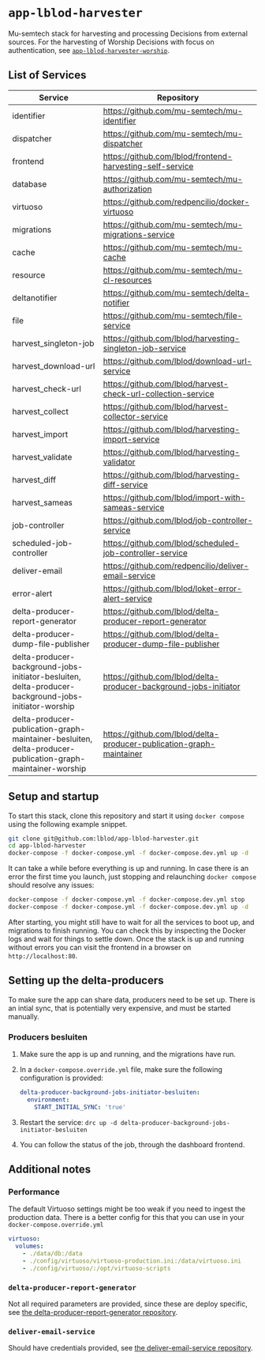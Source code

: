 # `app-lblod-harvester`

Mu-semtech stack for harvesting and processing Decisions from external sources.
For the harvesting of Worship Decisions with focus on authentication, see
[`app-lblod-harvester-worship`](https://github.com/lblod/app-lblod-harvester-worship).

## List of Services

| Service                                                                                                    | Repository                                                           |
| ---------------------------------------------------------------------------------------------------------- | -------------------------------------------------------------------- |
| identifier                                                                                                 | https://github.com/mu-semtech/mu-identifier                          |
| dispatcher                                                                                                 | https://github.com/mu-semtech/mu-dispatcher                          |
| frontend                                                                                                   | https://github.com/lblod/frontend-harvesting-self-service            |
| database                                                                                                   | https://github.com/mu-semtech/mu-authorization                       |
| virtuoso                                                                                                   | https://github.com/redpencilio/docker-virtuoso                       |
| migrations                                                                                                 | https://github.com/mu-semtech/mu-migrations-service                  |
| cache                                                                                                      | https://github.com/mu-semtech/mu-cache                               |
| resource                                                                                                   | https://github.com/mu-semtech/mu-cl-resources                        |
| deltanotifier                                                                                              | https://github.com/mu-semtech/delta-notifier                         |
| file                                                                                                       | https://github.com/mu-semtech/file-service                           |
| harvest_singleton-job                                                                                      | https://github.com/lblod/harvesting-singleton-job-service            |
| harvest_download-url                                                                                       | https://github.com/lblod/download-url-service                        |
| harvest_check-url                                                                                          | https://github.com/lblod/harvest-check-url-collection-service        |
| harvest_collect                                                                                            | https://github.com/lblod/harvest-collector-service                   |
| harvest_import                                                                                             | https://github.com/lblod/harvesting-import-service                   |
| harvest_validate                                                                                           | https://github.com/lblod/harvesting-validator                        |
| harvest_diff                                                                                               | https://github.com/lblod/harvesting-diff-service                     |
| harvest_sameas                                                                                             | https://github.com/lblod/import-with-sameas-service                  |
| job-controller                                                                                             | https://github.com/lblod/job-controller-service                      |
| scheduled-job-controller                                                                                   | https://github.com/lblod/scheduled-job-controller-service            |
| deliver-email                                                                                              | https://github.com/redpencilio/deliver-email-service                 |
| error-alert                                                                                                | https://github.com/lblod/loket-error-alert-service                   |
| delta-producer-report-generator                                                                            | https://github.com/lblod/delta-producer-report-generator             |
| delta-producer-dump-file-publisher                                                                         | https://github.com/lblod/delta-producer-dump-file-publisher          |
| delta-producer-background-jobs-initiator-besluiten, delta-producer-background-jobs-initiator-worship       | https://github.com/lblod/delta-producer-background-jobs-initiator    |
| delta-producer-publication-graph-maintainer-besluiten, delta-producer-publication-graph-maintainer-worship | https://github.com/lblod/delta-producer-publication-graph-maintainer |

## Setup and startup

To start this stack, clone this repository and start it using `docker compose`
using the following example snippet.

```bash
git clone git@github.com:lblod/app-lblod-harvester.git
cd app-lblod-harvester
docker-compose -f docker-compose.yml -f docker-compose.dev.yml up -d
```

It can take a while before everything is up and running. In case there is an
error the first time you launch, just stopping and relaunching `docker compose`
should resolve any issues:

```bash
docker-compose -f docker-compose.yml -f docker-compose.dev.yml stop
docker-compose -f docker-compose.yml -f docker-compose.dev.yml up -d
```

After starting, you might still have to wait for all the services to boot up,
and migrations to finish running. You can check this by inspecting the Docker
logs and wait for things to settle down. Once the stack is up and running
without errors you can visit the frontend in a browser on
`http://localhost:80`.

## Setting up the delta-producers

To make sure the app can share data, producers need to be set up. There is an
intial sync, that is potentially very expensive, and must be started manually.

### Producers besluiten

1. Make sure the app is up and running, and the migrations have run.
2. In a `docker-compose.override.yml` file, make sure the following
   configuration is provided:

     ```yaml
     delta-producer-background-jobs-initiator-besluiten:
       environment:
         START_INITIAL_SYNC: 'true'
     ```

3. Restart the service: `drc up -d
   delta-producer-background-jobs-initiator-besluiten`
4. You can follow the status of the job, through the dashboard frontend.

## Additional notes

### Performance

The default Virtuoso settings might be too weak if you need to ingest the
production data. There is a better config for this that you can use in your
`docker-compose.override.yml`

```yaml
virtuoso:
  volumes:
    - ./data/db:/data
    - ./config/virtuoso/virtuoso-production.ini:/data/virtuoso.ini
    - ./config/virtuoso/:/opt/virtuoso-scripts
```

### `delta-producer-report-generator`

Not all required parameters are provided, since these are deploy specific, see
[the delta-producer-report-generator
repository](https://github.com/lblod/delta-producer-report-generator).

### `deliver-email-service`

Should have credentials provided, see [the deliver-email-service
repository](https://github.com/redpencilio/deliver-email-service).
